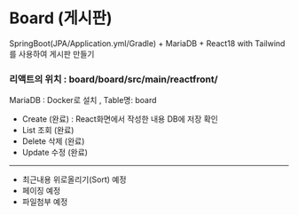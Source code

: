 # Board (게시판)

SpringBoot(JPA/Application.yml/Gradle) + MariaDB + React18 with Tailwind를 사용하여 게시판 만들기

### 리액트의 위치 : board/board/src/main/reactfront/

MariaDB : Docker로 설치 , Table명: board

- Create (완료) : React화면에서 작성한 내용 DB에 저장 확인
- List 조회 (완료)
- Delete 삭제 (완료)
- Update 수정 (완료)
-----------------------------
- 최근내용 위로올리기(Sort) 예정
- 페이징 예정
- 파일첨부 예정
